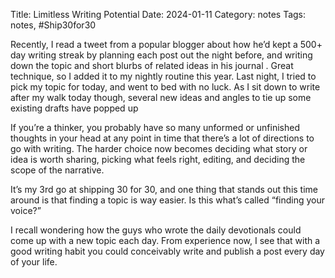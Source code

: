 Title: Limitless Writing Potential
Date: 2024-01-11
Category: notes
Tags: notes, #Ship30for30

Recently, I read a tweet from a popular blogger about how he’d kept a 500+ day writing streak by planning each post out the night before, and writing down the topic and short blurbs of related ideas in his journal . Great technique, so I added it to my nightly routine this year. 
Last night, I tried to pick my topic for today, and went to bed with no luck. As I sit down to write after my walk today  though, several new ideas and angles to tie up some existing drafts have popped up

If you’re a thinker, you probably have so many unformed or unfinished thoughts in your head at any point in time that there’s a lot of directions to go with writing.
The harder choice now becomes deciding what story or idea is worth sharing, picking what feels right, editing, and deciding the scope of the narrative.

It’s my 3rd go at shipping 30 for 30, and one thing that stands out this time around is that finding a topic is way easier. Is this what’s called “finding your voice?”

I recall wondering how the guys who wrote the daily devotionals could come up with a new topic each day. From experience now, I see that with a good writing habit you could conceivably write and publish a post every day of your life.